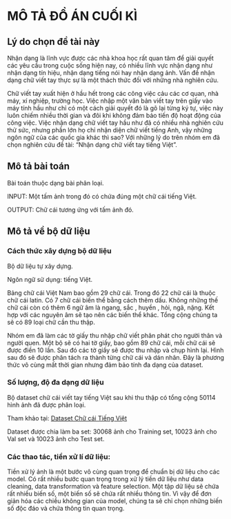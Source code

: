# MÔ TẢ ĐỒ ÁN CUỐI KÌ

## Lý do chọn đề tài này
Nhận dạng là lĩnh vực được các nhà khoa học rất quan tâm để giải quyết các yêu cầu 
trong cuộc sống hiện nay, có nhiều lĩnh vực nhận dạng như nhận dạng tín hiệu, nhận dạng 
tiếng nói hay nhận dạng ảnh. Vấn đề nhận dạng chữ viết tay thực sự là một thách thức đối với 
những nhà nghiên cứu.

Chữ viết tay xuất hiện ở hầu hết trong các công việc cảu các cơ quan, nhà máy, xí 
nghiệp, trường học. Việc nhập một văn bản viết tay trên giấy vào máy tính hầu như chỉ có 
một cách giải quyết đó là gõ lại từng ký tự, việc này luôn chiếm nhiều thời gian và đôi khi 
không đảm bảo tiến độ hoạt động của công việc. Việc nhận dạng chữ viết tay hầu như đã có 
nhiều nhà nghiên cứu thử sức, nhưng phần lớn họ chỉ nhận diện chữ viết tiếng Anh, vậy 
những ngôn ngữ của các quốc gia khác thì sao? Với những lý do trên nhóm em đã chọn 
nghiên cứu đề tài: “Nhận dạng chữ viết tay tiếng Việt”.

## Mô tả bài toán
Bài toán thuộc dạng bài phân loại.

INPUT: Một tấm ảnh trong đó có chứa đúng một chữ cái tiếng Việt. 

OUTPUT: Chữ cái tương ứng với tấm ảnh đó.


## Mô tả về bộ dữ liệu
### Cách thức xây dựng bộ dữ liệu
Bộ dữ liệu tự xây dựng.

Ngôn ngữ sử dụng: tiếng Việt.

Bảng chữ cái Việt Nam bao gồm 29 chữ cái. Trong đó 22 chữ cái là thuộc chữ cái 
latin. Có 7 chữ cái biến thể bằng cách thêm dấu. Không những thế chữ cái còn có thêm 6 ngữ 
âm là ngang, sắc , huyền , hỏi, ngã, nặng. Kết hợp với các nguyên âm sẽ tạo nên các biến thể 
khác. Tổng cộng chúng ta sẽ có 89 loại chữ cần thu thập. 

Nhóm em đã làm các tờ giấy thu nhập chữ viết phân phát cho người thân và người 
quen. Một bộ sẽ có hai tờ giấy, bao gồm 89 chữ cái, mỗi chữ cái sẽ được điền 10 lần. Sau đó 
các tờ giấy sẽ được thu nhập và chụp hình lại. Hình sau đó sẽ được phân tách ra thành từng 
chữ cái và dán nhãn. Đây là phương thức vô cùng mất thời gian nhưng đảm bảo tính đa dạng 
của dataset.

### Số lượng, độ đa dạng dữ liệu
Bộ dataset chữ cái viết tay tiếng Việt sau khi thu thập có tổng cộng 50114 hình ảnh đã 
được phân loại.

Tham khảo tại: [Dataset Chữ cái Tiếng Việt](https://github.com/noeffortnomoney/CS114.L22.KHCL/blob/main/Final%20Project/Dataset%20ch%E1%BB%AF%20c%C3%A1i%20thu%20th%E1%BA%ADp.md)

Dataset được chia làm ba set: 30068 ảnh cho Training set, 10023 ảnh cho Val set và 
10023 ảnh cho Test set.

### Các thao tác, tiền xử lí dữ liệu:
Tiền xử lý ảnh là một bước vô cùng quan trọng để chuẩn bị dữ liệu cho các model. Có 
rất nhiều bước quan trọng trong xử lý tiền dữ liệu như data cleaning, data transformation và 
feature selection. Một tập dữ liệu sẽ chứa rất nhiều biến số, một biến số sẽ chứa rất nhiều 
thông tin. Vì vậy để đơn giản hóa các chiều không gian của model, chúng ta sẽ chỉ chọn 
những biến số độc đáo và chứa thông tin quan trọng.



